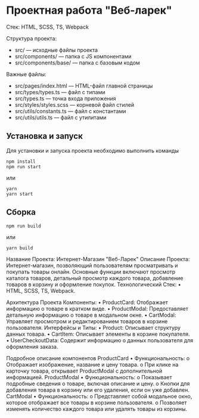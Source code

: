 # Проектная работа "Веб-ларек"

Стек: HTML, SCSS, TS, Webpack

Структура проекта:
- src/ — исходные файлы проекта
- src/components/ — папка с JS компонентами
- src/components/base/ — папка с базовым кодом

Важные файлы:
- src/pages/index.html — HTML-файл главной страницы
- src/types/types.ts — файл с типами
- src/types.ts — точка входа приложения
- src/styles/styles.scss — корневой файл стилей
- src/utils/constants.ts — файл с константами
- src/utils/utils.ts — файл с утилитами

## Установка и запуск
Для установки и запуска проекта необходимо выполнить команды

```
npm install
npm run start
```

или

```
yarn
yarn start
```
## Сборка

```
npm run build
```

или

```
yarn build
```

Название Проекта: Интернет-Магазин "Веб-Ларек"
Описание Проекта: Интернет-магазин, позволяющий пользователям просматривать и покупать товары онлайн. Основные функции включают просмотр каталога товаров, детальный просмотр каждого товара, добавление товаров в корзину и оформление покупок.
Технологический Стек:
•	HTML, SCSS, TS, Webpack.

Архитектура Проекта
Компоненты:
•	ProductCard: Отображает информацию о товаре в кратком виде.
•	ProductModal: Предоставляет детальную информацию о товаре в модальном окне.
•	CartModal: Управляет просмотром и редактированием товаров в корзине пользователя.
Интерфейсы и Типы:
•	Product: Описывает структуру данных товара.
•	CartItem: Описывает элементы в корзине покупателя.
•	UserCheckoutData: Содержит информацию о данных пользователя для оформления заказа.

Подробное описание компонентов
ProductCard
•	Функциональность:
  o	Отображает изображение, название и цену товара.
  o	При клике на карточку товара, открывает ProductModal с дополнительной информацией.
ProductModal
•	Функциональность:
  o	Показывает подробные сведения о товаре, включая описание и цену.
  o	Кнопки для добавления товара в корзину или его удаления, если он уже добавлен.
CartModal
•	Функциональность:
  o	Представляет собой модальное окно, которое отображает все товары в корзине пользователя.
  o	Позволяет изменять количество каждого товара или удалять товары из корзины.


